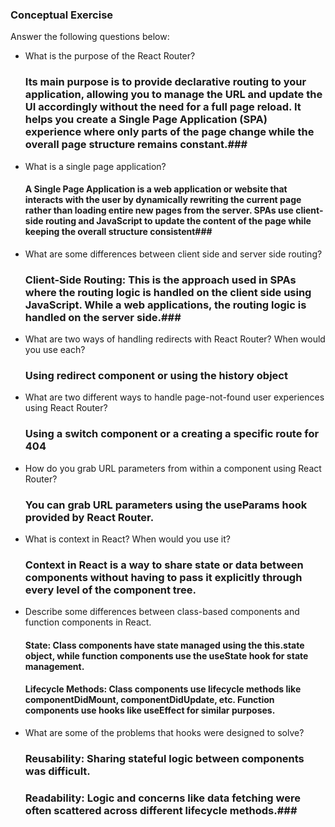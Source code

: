 ### Conceptual Exercise

Answer the following questions below:

- What is the purpose of the React Router?
   ### Its main purpose is to provide declarative routing to your application, allowing you to manage the URL and update the UI accordingly without the need for a full page reload. It helps you create a Single Page Application (SPA) experience where only parts of the page change while the overall page structure remains constant.###

- What is a single page application?
  #### A Single Page Application is a web application or website that interacts with the user by dynamically rewriting the current page rather than loading entire new pages from the server. SPAs use client-side routing and JavaScript to update the content of the page while keeping the overall structure consistent###

- What are some differences between client side and server side routing?
   ### Client-Side Routing: This is the approach used in SPAs where the routing logic is handled on the client side using JavaScript. While a web applications, the routing logic is handled on the server side.###

- What are two ways of handling redirects with React Router? When would you use each?
  ### Using redirect component or using the history object ###

- What are two different ways to handle page-not-found user experiences using React Router? 
  ### Using a switch component or a creating a specific route for 404 ###

- How do you grab URL parameters from within a component using React Router?
  ### You can grab URL parameters using the useParams hook provided by React Router. ###
  
- What is context in React? When would you use it?
  ### Context in React is a way to share state or data between components without having to pass it explicitly through every level of the component tree. ###
- Describe some differences between class-based components and function
  components in React.
  #### State: Class components have state managed using the this.state object, while function components use the useState hook for state management. ###
  #### Lifecycle Methods: Class components use lifecycle methods like componentDidMount, componentDidUpdate, etc. Function components use hooks like useEffect for similar purposes. ###

- What are some of the problems that hooks were designed to solve?
  ### Reusability: Sharing stateful logic between components was difficult. ###
  ### Readability: Logic and concerns like data fetching were often scattered across different lifecycle methods.###